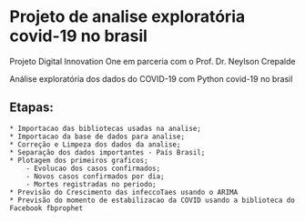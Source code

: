 # Projeto de analise exploratória covid-19 no brasil
Projeto Digital Innovation One em parceria com o Prof. Dr. Neylson Crepalde

Análise exploratória dos dados do COVID-19 com Python covid-19 no brasil

## Etapas:

    * Importacao das bibliotecas usadas na analise;
    * Importacao da base de dados para analise;
    * Correção e Limpeza dos dados da analise;
    * Separação dos dados importantes - País Brasil;
    * Plotagem dos primeiros graficos;
        - Evolucao dos casos confirmados;
        - Novos casos confirmados por dia;
        - Mortes registradas no periodo;
    * Previsão do Crescimento das infeccoTaes usando o ARIMA
    * Previsão do momento de estabilizacao da COVID usando a biblioteca do Facebook fbprophet
